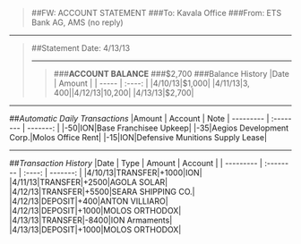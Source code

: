 > ##FW: ACCOUNT STATEMENT
> ###To: Kavala Office
> ###From: ETS Bank AG, AMS (no reply)

----------
>##Statement Date: 4/13/13
>***
>>###**ACCOUNT BALANCE**
>>###$2,700
>###Balance History
>|Date 	| Amount |
>| ----- | :----: |
>|4/10/13|$1,000|
>|4/11/13|$3,400|
>|4/12/13|$10,200|
>|4/13/13|$2,700|

***

##*Automatic Daily Transactions*
|Amount | Account | Note
| --------- | :-------- | -------: | 
|-50|ION|Base Franchisee Upkeep|
|-35|Aegios Development Corp.|Molos Office Rent|
|-15|ION|Defensive Munitions Supply Lease|

***
##*Transaction History*
|Date 	| Type | Amount | Account |
| --------- | :-------- | :----: | -------: |
|4/10/13|TRANSFER|+1000|ION|
|4/11/13|TRANSFER|+2500|AGOLA SOLAR|
|4/12/13|TRANSFER|+5500|SEARA SHIPPING CO.|
|4/12/13|DEPOSIT|+400|ANTON VILLIARO|
|4/12/13|DEPOSIT|+1000|MOLOS ORTHODOX|
|4/13/13|TRANSFER|-8400|ION Armaments|
|4/13/13|DEPOSIT|+1000|MOLOS ORTHODOX|

